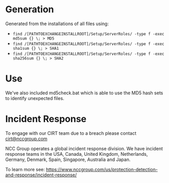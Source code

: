 # Generation

Generated from the installations of all files using:
* `find /[PATHTOEXCHANGEINSTALLROOT]/Setup/ServerRoles/ -type f -exec md5sum {} \; > MD5`
* `find /[PATHTOEXCHANGEINSTALLROOT]/Setup/ServerRoles/ -type f -exec sha1sum {} \; > SHA1`
* `find /[PATHTOEXCHANGEINSTALLROOT]/Setup/ServerRoles/ -type f -exec sha256sum {} \; > SHA2`

# Use

We've also included md5check.bat which is able to use the MD5 hash sets to identify unexpected files.

# Incident Response

To engage with our CIRT team due to a breach please contact cirt@nccgroup.com

NCC Group operates a global incident response division. We have incident response teams in the USA, Canada, United Kingdom, Netherlands, 
Germany, Denmark, Spain, Singapore, Australia and Japan.

To learn more see: https://www.nccgroup.com/us/protection-detection-and-response/incident-response/

